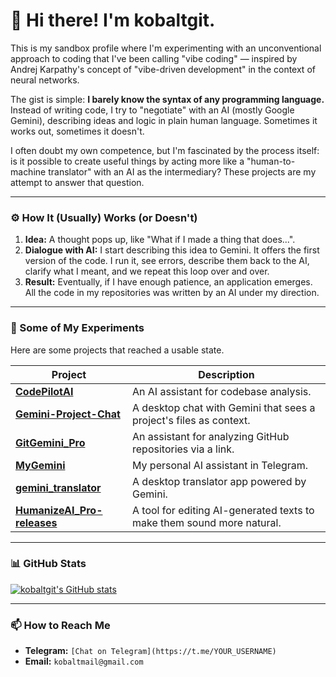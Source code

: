 # 👋 Hi there! I'm kobaltgit.

This is my sandbox profile where I'm experimenting with an unconventional approach to coding that I've been calling "vibe coding" — inspired by Andrej Karpathy's concept of "vibe-driven development" in the context of neural networks.

The gist is simple: **I barely know the syntax of any programming language.** Instead of writing code, I try to "negotiate" with an AI (mostly Google Gemini), describing ideas and logic in plain human language. Sometimes it works out, sometimes it doesn't.

I often doubt my own competence, but I'm fascinated by the process itself: is it possible to create useful things by acting more like a "human-to-machine translator" with an AI as the intermediary? These projects are my attempt to answer that question.

---

### ⚙️ How It (Usually) Works (or Doesn't)

1.  **Idea:** A thought pops up, like "What if I made a thing that does...".
2.  **Dialogue with AI:** I start describing this idea to Gemini. It offers the first version of the code. I run it, see errors, describe them back to the AI, clarify what I meant, and we repeat this loop over and over.
3.  **Result:** Eventually, if I have enough patience, an application emerges. All the code in my repositories was written by an AI under my direction.

---

### 🧪 Some of My Experiments

Here are some projects that reached a usable state.

| Project | Description |
|---|---|
| **[CodePilotAI](https://github.com/kobaltgit/CodePilotAI)** | An AI assistant for codebase analysis. |
| **[Gemini-Project-Chat](https://github.com/kobaltgit/Gemini-Project-Chat)** | A desktop chat with Gemini that sees a project's files as context. |
| **[GitGemini_Pro](https://github.com/kobaltgit/GitGemini_Pro)** | An assistant for analyzing GitHub repositories via a link. |
| **[MyGemini](https://github.com/kobaltgit/MyGemini)** | My personal AI assistant in Telegram. |
| **[gemini_translator](https://github.com/kobaltgit/gemini_translator)** | A desktop translator app powered by Gemini. |
| **[HumanizeAI_Pro-releases](https://github.com/kobaltgit/HumanizeAI_Pro-releases)** | A tool for editing AI-generated texts to make them sound more natural. |

---

### 📊 GitHub Stats

[![kobaltgit's GitHub stats](https://github-readme-stats.vercel.app/api?username=kobaltgit&show_icons=true&theme=transparent)](https://github.com/kobaltgit)

---

### 📫 How to Reach Me

-   **Telegram:** `[Chat on Telegram](https://t.me/YOUR_USERNAME)`
-   **Email:** `kobaltmail@gmail.com`
